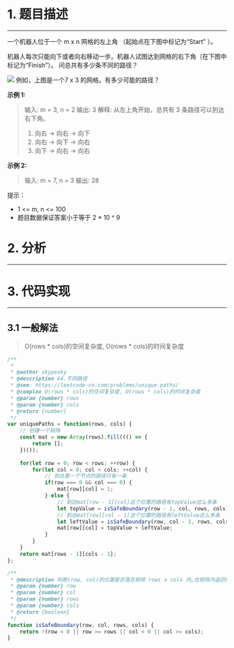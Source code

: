 # 1. 题目描述
------
一个机器人位于一个 m x n 网格的左上角 （起始点在下图中标记为“Start” ）。

机器人每次只能向下或者向右移动一步。机器人试图达到网格的右下角（在下图中标记为“Finish”）。
问总共有多少条不同的路径？

![](https://assets.leetcode-cn.com/aliyun-lc-upload/uploads/2018/10/22/robot_maze.png)
例如，上图是一个7 x 3 的网格。有多少可能的路径？

**示例 1:**
> 输入: m = 3, n = 2
> 输出: 3
> 解释:
> 从左上角开始，总共有 3 条路径可以到达右下角。
> 1. 向右 -> 向右 -> 向下
> 2. 向右 -> 向下 -> 向右
> 3. 向下 -> 向右 -> 向右

**示例 2:**

> 输入: m = 7, n = 3
> 输出: 28

提示：

+ 1 <= m, n <= 100
+ 题目数据保证答案小于等于 2 * 10 ^ 9


# 2. 分析
---


# 3. 代码实现
---
## 3.1 一般解法
> O(rows * cols)的空间复杂度, O(rows * cols)的时间复杂度

```javascript
/**
 * 
 * @author skypesky
 * @description 64.不同路径
 * @see: https://leetcode-cn.com/problems/unique-paths/
 * @complex O(rows * cols)的空间复杂度, O(rows * cols)的时间复杂度
 * @param {number} rows 
 * @param {number} cols
 * @return {number}
 */
var uniquePaths = function(rows, cols) {
    // 创建一个矩阵
    const mat = new Array(rows).fill((() => {
        return [];
    })());
        
    for(let row = 0; row < rows; ++row) {
        for(let col = 0; col < cols; ++col) {
            // 到达第一个节点的路径只有一条
            if(row === 0 && col === 0) {
                mat[row][col] = 1;
            } else {
                // 到达mat[row - 1][col]这个位置的路径有topValue这么多条
                let topValue = isSafeBoundary(row - 1, col, rows, cols) ? mat[row - 1][col] : 0;
                // 到达mat[row][col - 1]这个位置的路径有leftValue这么多条
                let leftValue = isSafeBoundary(row, col - 1, rows, cols) ? mat[row][col - 1] : 0;
                mat[row][col] = topValue + leftValue;
            }
        }
    }
    return mat[rows - 1][cols - 1];
};

/**
 * @description 判断(row, col)的位置是否落在矩阵 rows x cols 内,在矩阵内返回true,否则返回false.
 * @param {number} row
 * @param {number} col
 * @param {number} rows
 * @param {number} cols
 * @return {boolean} 
 */
function isSafeBoundary(row, col, rows, cols) {
    return !(row < 0 || row >= rows || col < 0 || col >= cols);
}
```
